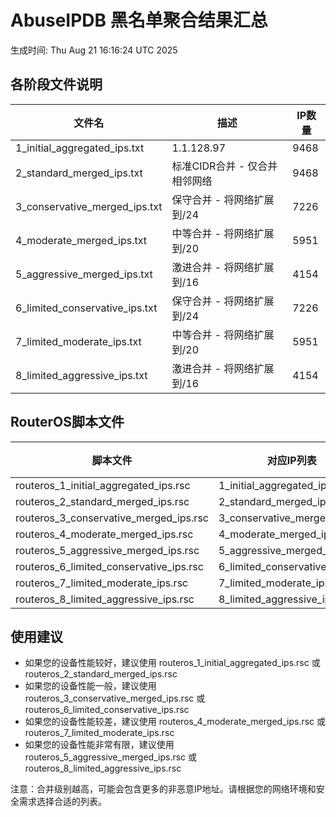 # AbuseIPDB 黑名单聚合结果汇总
生成时间: Thu Aug 21 16:16:24 UTC 2025

## 各阶段文件说明

| 文件名 | 描述 | IP数量 |
|--------|------|--------|
| 1_initial_aggregated_ips.txt | 1.1.128.97 | 9468 |
| 2_standard_merged_ips.txt | 标准CIDR合并 - 仅合并相邻网络 | 9468 |
| 3_conservative_merged_ips.txt | 保守合并 - 将网络扩展到/24 | 7226 |
| 4_moderate_merged_ips.txt | 中等合并 - 将网络扩展到/20 | 5951 |
| 5_aggressive_merged_ips.txt | 激进合并 - 将网络扩展到/16 | 4154 |
| 6_limited_conservative_ips.txt | 保守合并 - 将网络扩展到/24 | 7226 |
| 7_limited_moderate_ips.txt | 中等合并 - 将网络扩展到/20 | 5951 |
| 8_limited_aggressive_ips.txt | 激进合并 - 将网络扩展到/16 | 4154 |

## RouterOS脚本文件

| 脚本文件 | 对应IP列表 | IP数量 |
|----------|------------|--------|
| routeros_1_initial_aggregated_ips.rsc | 1_initial_aggregated_ips.txt | 9468 |
| routeros_2_standard_merged_ips.rsc | 2_standard_merged_ips.txt | 9468 |
| routeros_3_conservative_merged_ips.rsc | 3_conservative_merged_ips.txt | 7226 |
| routeros_4_moderate_merged_ips.rsc | 4_moderate_merged_ips.txt | 5951 |
| routeros_5_aggressive_merged_ips.rsc | 5_aggressive_merged_ips.txt | 4154 |
| routeros_6_limited_conservative_ips.rsc | 6_limited_conservative_ips.txt | 7226 |
| routeros_7_limited_moderate_ips.rsc | 7_limited_moderate_ips.txt | 5951 |
| routeros_8_limited_aggressive_ips.rsc | 8_limited_aggressive_ips.txt | 4154 |

## 使用建议

- 如果您的设备性能较好，建议使用 routeros_1_initial_aggregated_ips.rsc 或 routeros_2_standard_merged_ips.rsc
- 如果您的设备性能一般，建议使用 routeros_3_conservative_merged_ips.rsc 或 routeros_6_limited_conservative_ips.rsc
- 如果您的设备性能较差，建议使用 routeros_4_moderate_merged_ips.rsc 或 routeros_7_limited_moderate_ips.rsc
- 如果您的设备性能非常有限，建议使用 routeros_5_aggressive_merged_ips.rsc 或 routeros_8_limited_aggressive_ips.rsc

注意：合并级别越高，可能会包含更多的非恶意IP地址。请根据您的网络环境和安全需求选择合适的列表。
